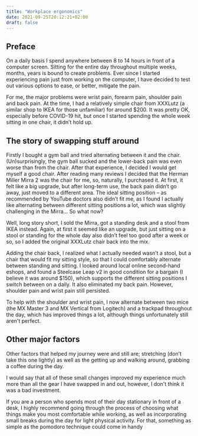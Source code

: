 ```yaml
---
title: "Workplace ergonomics"
date: 2021-09-25T20:12:21+02:00
draft: false
---
```


## Preface

On a daily basis I spend anywhere between 8 to 14 hours in front of a computer screen. Sitting for the entire day throughout multiple weeks, months, years is bound to create problems. Ever since I started experiencing pain just from working on the computer, I have decided to test out various options to ease, or better, mitigate the pain.

For me, the major problems were wrist pain, forearm pain, shoulder pain and back pain. At the time, I had a relatively simple chair from XXXLutz (a similar shop to IKEA for those unfamiliar) for around $200. It was pretty OK, especially before COVID-19 hit, but once I started spending the whole week sitting in one chair, it didn’t hold up.

## The story of swapping stuff around

Firstly I bought a gym ball and tried alternating between it and the chair. (Un)surprisingly, the gym ball sucked and the lower-back pain was even worse than from the chair. After that experience, I decided I would get myself a good chair. After reading many reviews I decided that the Herman Miller Mirra 2 was the chair for me, so, naturally, I purchased it. At first, it felt like a big upgrade, but after long-term use, the back pain didn’t go away, just moved to a different area. The ideal sitting position – as recommended by YouTube doctors also didn’t fit me, as I found I actually like alternating between different sitting positions a lot, which was slightly challenging in the Mirra… So what now?

Well, long story short, I sold the Mirra, got a standing desk and a stool from IKEA instead. Again, at first it seemed like an upgrade, but just sitting on a stool or standing for the whole day also didn’t feel too good after a week or so, so I added the original XXXLutz chair back into the mix.

Adding the chair back, I realized what I actually needed wasn’t a stool, but a chair that would fit my sitting style, so that I could comfortably alternate between standing and sitting. I looked around local online second-hand eshops, and found a Steelcase Leap v2 in good condition for a bargain (I believe it was around $150), which supports the different sitting positions I switch between on a daily. It also eliminated my back pain. However, shoulder pain and wrist pain still persisted.

To help with the shoulder and wrist pain, I now alternate between two mice (the MX Master 3 and MX Vertical from Logitech) and a trackpad throughout the day, which has improved things a lot, although things unfortunately still aren't perfect.

## Other **major** factors

Other factors that helped my journey were and still are; stretching (don’t take this one lightly) as well as the getting up and walking around, grabbing a coffee during the day.

I would say that all of these small changes improved my experience much more than all the gear I have swapped in and out, however, I don't think it was a bad investment.

If you are a person who spends most of their day stationary in front of a desk, I highly recommend going through the process of choosing what things make you most comfortable while working, as well as incorporating small breaks during the day for light physical activity. For that, something as simple as the <link>pomodoro technique<link> could come in handy
